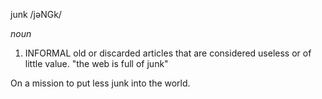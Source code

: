 junk
/jəNGk/

*noun*

1. INFORMAL
old or discarded articles that are considered useless or of little value.
"the web is full of junk"

On a mission to put less junk into the world. 
